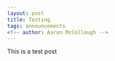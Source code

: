 ```yaml
---
layout: post
title: Testing
tags: announcements
<!-- author: Aaron McCollough -->
---
```

This is a test post
